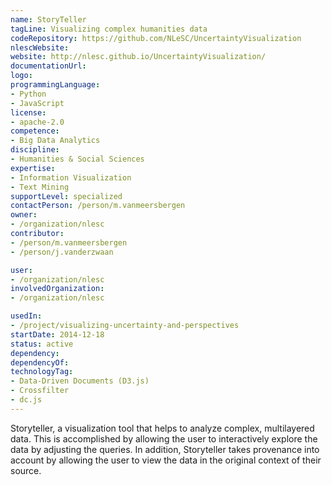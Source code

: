 ```yaml
---
name: StoryTeller
tagLine: Visualizing complex humanities data
codeRepository: https://github.com/NLeSC/UncertaintyVisualization
nlescWebsite:
website: http://nlesc.github.io/UncertaintyVisualization/
documentationUrl:
logo:
programmingLanguage:
- Python
- JavaScript
license:
- apache-2.0
competence:
- Big Data Analytics
discipline:
- Humanities & Social Sciences
expertise:
- Information Visualization
- Text Mining
supportLevel: specialized
contactPerson: /person/m.vanmeersbergen
owner:
- /organization/nlesc
contributor:
- /person/m.vanmeersbergen
- /person/j.vanderzwaan

user:
- /organization/nlesc
involvedOrganization:
- /organization/nlesc

usedIn:
- /project/visualizing-uncertainty-and-perspectives
startDate: 2014-12-18
status: active
dependency:
dependencyOf:
technologyTag:
- Data-Driven Documents (D3.js)
- Crossfilter
- dc.js
---
```

Storyteller, a visualization tool that helps to analyze complex, multilayered data. This is accomplished by allowing the user to interactively explore the data by adjusting the queries.
In addition, Storyteller takes provenance into account by allowing the user to view the data in the original context of their source.
